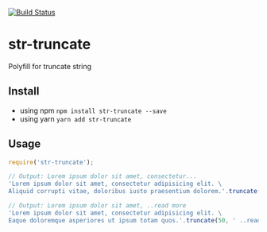 [![Build Status](https://travis-ci.org/yusrilhs/str-truncate.svg?branch=master)](https://travis-ci.org/yusrilhs/str-truncate)

# str-truncate
 Polyfill for truncate string

## Install
* using npm `npm install str-truncate --save`
* using yarn `yarn add str-truncate`

## Usage
```js
require('str-truncate');

// Output: Lorem ipsum dolor sit amet, consectetur...
'Lorem ipsum dolor sit amet, consectetur adipisicing elit. \
Aliquid corrupti vitae, doloribus iusto praesentium dolorem.'.truncate(50);

// Output: Lorem ipsum dolor sit amet, ..read more
'Lorem ipsum dolor sit amet, consectetur adipisicing elit. \
Eaque doloremque asperiores ut ipsum totam quos.'.truncate(50, ' ..read more');
```

